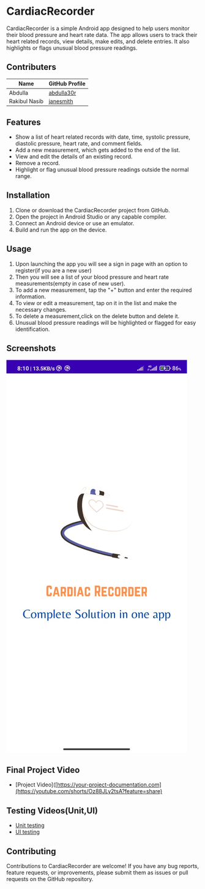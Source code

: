 # CardiacRecorder

CardiacRecorder is a simple Android app designed to help users monitor their blood pressure and heart rate data. The app allows users to track their heart related records, view details, make edits, and delete entries. It also highlights or flags unusual blood pressure readings.

## Contributers
| Name          | GitHub Profile                  |
| ------------- | ------------------------------- |
| Abdulla      | [abdulla30r](https://github.com/abdulla30r)     |
| Rakibul Nasib   | [janesmith](https://github.com/nasib1026) |

## Features

- Show a list of heart related records with date, time, systolic pressure, diastolic pressure, heart rate, and comment fields.
- Add a new measurement, which gets added to the end of the list.
- View and edit the details of an existing record.
- Remove a record.
- Highlight or flag unusual blood pressure readings outside the normal range.

## Installation

1. Clone or download the CardiacRecorder project from GitHub.
2. Open the project in Android Studio or any capable compiler.
3. Connect an Android device or use an emulator.
4. Build and run the app on the device.

## Usage

1. Upon launching the app you will see a sign in page with an option to register(if you are a new user)
1. Then you will see a list of your blood pressure and heart rate measurements(empty in case of new user).
2. To add a new measurement, tap the "+" button and enter the required information.
3. To view or edit a measurement, tap on it in the list and make the necessary changes.
4. To delete a measurement,click on the delete button and delete it.
5. Unusual blood pressure readings will be highlighted or flagged for easy identification.

## Screenshots

<img src="https://github.com/abdulla30r/CardiacRecorder/blob/master/Splash.jpeg">

## Final Project Video
- [Project Video]([https://your-project-documentation.com](https://youtube.com/shorts/Oz88JLy2tsA?feature=share)

## Testing Videos(Unit,UI)
- [Unit testing](https://youtu.be/xSAlqjntpGI)
- [UI testing](https://youtu.be/wIJIvs94n2E)
## Contributing

Contributions to CardiacRecorder are welcome! If you have any bug reports, feature requests, or improvements, please submit them as issues or pull requests on the GitHub repository.

